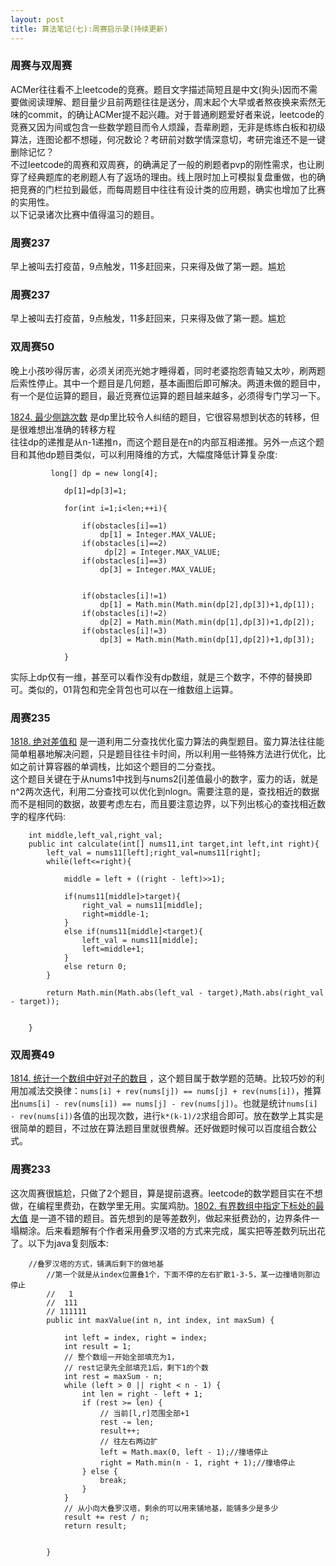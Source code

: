 ```yaml
---
layout: post
title: 算法笔记(七):周赛启示录(持续更新)
---
```


### 周赛与双周赛
ACMer往往看不上leetcode的竞赛。题目文字描述简短且是中文(狗头)因而不需要做阅读理解、题目量少且前两题往往是送分，周末起个大早或者熬夜换来索然无味的commit，的确让ACMer提不起兴趣。对于普通刷题爱好者来说，leetcode的竞赛又因为间或包含一些数学题目而令人烦躁，吾辈刷题，无非是练练白板和初级算法，连图论都不想碰，何况数论？考研前对数学情深意切，考研完谁还不是一键删除记忆？<br>
不过leetcode的周赛和双周赛，的确满足了一般的刷题者pvp的刚性需求，也让刷穿了经典题库的老刷题人有了返场的理由。线上限时加上可模拟复盘重做，也的确把竞赛的门栏拉到最低，而每周题目中往往有设计类的应用题，确实也增加了比赛的实用性。<br>
以下记录诸次比赛中值得温习的题目。
<br>


### 周赛237
早上被叫去打疫苗，9点触发，11多赶回来，只来得及做了第一题。尴尬

### 周赛237
早上被叫去打疫苗，9点触发，11多赶回来，只来得及做了第一题。尴尬

### 双周赛50
晚上小孩吵得厉害，必须关闭亮光她才睡得着，同时老婆抱怨青轴又太吵，刷两题后索性停止。其中一个题目是几何题，基本画图后即可解决。两道未做的题目中，有一个是位运算的题目，最近竞赛位运算的题目越来越多，必须得专门学习一下。


[1824. 最少侧跳次数](https://leetcode-cn.com/problems/minimum-sideway-jumps/) 是dp里比较令人纠结的题目，它很容易想到状态的转移，但是很难想出准确的转移方程<br>
往往dp的递推是从n-1递推n，而这个题目是在n的内部互相递推。另外一点这个题目和其他dp题目类似，可以利用降维的方式，大幅度降低计算复杂度:

```
         long[] dp = new long[4];
    
            dp[1]=dp[3]=1;
    
            for(int i=1;i<len;++i){
    
                if(obstacles[i]==1)
                    dp[1] = Integer.MAX_VALUE;
                if(obstacles[i]==2)
                     dp[2] = Integer.MAX_VALUE;
                if(obstacles[i]==3)
                    dp[3] = Integer.MAX_VALUE;
    
    
                if(obstacles[i]!=1)
                    dp[1] = Math.min(Math.min(dp[2],dp[3])+1,dp[1]);
                if(obstacles[i]!=2)
                    dp[2] = Math.min(Math.min(dp[1],dp[3])+1,dp[2]);
                if(obstacles[i]!=3)
                    dp[3] = Math.min(Math.min(dp[1],dp[2])+1,dp[3]);
    
            }
```

实际上dp仅有一维，甚至可以看作没有dp数组，就是三个数字，不停的替换即可。类似的，01背包和完全背包也可以在一维数组上运算。


### 周赛235

[1818. 绝对差值和](https://leetcode-cn.com/contest/weekly-contest-235/problems/minimum-absolute-sum-difference/) 是一道利用二分查找优化蛮力算法的典型题目。蛮力算法往往能简单粗暴地解决问题，只是题目往往卡时间，所以利用一些特殊方法进行优化，比如之前计算容器的单调栈，比如这个题目的二分查找。<br>
这个题目关键在于从nums1中找到与nums2[i]差值最小的数字，蛮力的话，就是n^2两次迭代，利用二分查找可以优化到nlogn。需要注意的是，查找相近的数据而不是相同的数据，故要考虑左右，而且要注意边界，以下列出核心的查找相近数字的程序代码:

```
    int middle,left_val,right_val;
    public int calculate(int[] nums11,int target,int left,int right){
        left_val = nums11[left];right_val=nums11[right];
        while(left<=right){

            middle = left + ((right - left)>>1);

            if(nums11[middle]>target){
                right_val = nums11[middle];
                right=middle-1;
            }
            else if(nums11[middle]<target){
                left_val = nums11[middle];
                left=middle+1;
            }
            else return 0;
        }

        return Math.min(Math.abs(left_val - target),Math.abs(right_val - target));


    }
```

### 双周赛49
[1814. 统计一个数组中好对子的数目](https://leetcode-cn.com/contest/biweekly-contest-49/problems/count-nice-pairs-in-an-array/) ，这个题目属于数学题的范畴。比较巧妙的利用加减法交换律：`nums[i] + rev(nums[j]) == nums[j] + rev(nums[i])`，推算出`nums[i] - rev(nums[i]) == nums[j] - rev(nums[j])`。也就是统计`nums[i] - rev(nums[i])`各值的出现次数，进行`k*(k-1)/2`求组合即可。放在数学上其实是很简单的题目，不过放在算法题目里就很费解。还好做题时候可以百度组合数公式。



### 周赛233

这次周赛很尴尬，只做了2个题目，算是提前退赛。leetcode的数学题目实在不想做，在编程里费劲，在数学里无用。实属鸡肋。[1802. 有界数组中指定下标处的最大值](https://leetcode-cn.com/problems/maximum-value-at-a-given-index-in-a-bounded-array/) 是一道不错的题目。首先想到的是等差数列，做起来挺费劲的，边界条件一塌糊涂。后来看题解有个作者采用叠罗汉塔的方式来完成，属实把等差数列玩出花了。以下为java复刻版本:

```
    //叠罗汉塔的方式，铺满后剩下的做地基
        //第一个就是从index位置叠1个，下面不停的左右扩散1-3-5，某一边撞墙则那边停止
        //   1
        //  111
        // 111111
        public int maxValue(int n, int index, int maxSum) {
    
            int left = index, right = index;
            int result = 1;
            // 整个数组一开始全部填充为1，
            // rest记录先全部填充1后，剩下1的个数
            int rest = maxSum - n;
            while (left > 0 || right < n - 1) {
                int len = right - left + 1;
                if (rest >= len) {
                    // 当前[l,r]范围全部+1
                    rest -= len;
                    result++;
                    // 往左右两边扩
                    left = Math.max(0, left - 1);//撞墙停止
                    right = Math.min(n - 1, right + 1);//撞墙停止
                } else {
                    break;
                }
            }
            // 从小向大叠罗汉塔，剩余的可以用来铺地基，能铺多少是多少
            result += rest / n;
            return result;
    
    
        }
```


